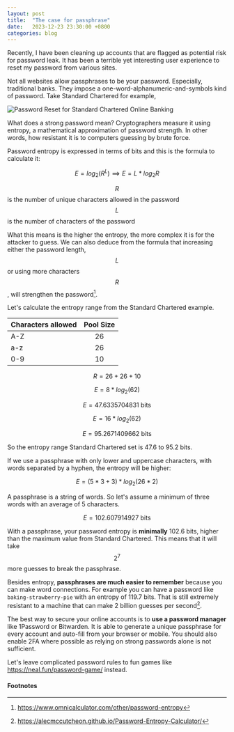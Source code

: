 ```yaml
---
layout: post
title:  "The case for passphrase"
date:   2023-12-23 23:30:00 +0800
categories: blog
---
```

<script src="https://cdn.mathjax.org/mathjax/latest/MathJax.js?config=TeX-AMS-MML_HTMLorMML" type="text/javascript"></script>

Recently, I have been cleaning up accounts that are flagged as potential risk for password leak. It has been a terrible yet interesting user experience to reset my password from various sites.

Not all websites allow passphrases to be your password. Especially, traditional banks. They impose a one-word-alphanumeric-and-symbols kind of password. Take Standard Chartered for example,

![Password Reset for Standard Chartered Online Banking](./../../../../assets/img/stanchart-screenshot.png)

What does a strong password mean? Cryptographers measure it using entropy, a mathematical approximation of password strength. In other words, how resistant it is to computers guessing by brute force.

Password entropy is expressed in terms of bits and this is the formula to calculate it:

$$E = log{_2}(R^L) \implies  E = L * log{_2}R$$

$$R$$ is the number of unique characters allowed in the password
$$L$$ is the number of characters of the password

What this means is the higher the entropy, the more complex it is for the attacker to guess. We can also deduce from the formula that increasing either the password length, $$L$$ or using more characters $$R$$, will strengthen the password[^2].

Let's calculate the entropy range from the Standard Chartered example.

Characters allowed|Pool Size
---|:---:
A-Z|26
a-z|26
0-9|10

$$ R = 26 + 26 + 10$$

$$E = 8 * log{_2}(62)$$

$$E = \text{47.6335704831 bits}$$

$$ E = 16 * log{_2}(62)$$

$$E = \text{95.2671409662 bits}$$

So the entropy range Standard Chartered set is 47.6 to 95.2 bits.

If we use a passphrase with only lower and uppercase characters, with words separated by a hyphen, the entropy will be higher:

$$E = (5 * 3 + 3) * log{_2}(26 * 2)$$

A passphrase is a string of words. So let's assume a minimum of three words with an average of 5 characters.

$$E = \text{102.607914927 bits}$$

With a passphrase, your password entropy is **minimally** 102.6 bits, higher than the maximum value from Standard Chartered.
This means that it will take $$2^7$$ more guesses to break the passphrase.

Besides entropy, **passphrases are much easier to remember** because you can make word connections. For example you can have a password like `baking-strawberry-pie` with an entropy of 119.7 bits. That is still extremely resistant to a machine that can make 2 billion guesses per second[^1].

The best way to secure your online accounts is to **use a password manager** like 1Password or Bitwarden. It is able to generate a unique passphrase for every account and auto-fill from your browser or mobile. You should also enable 2FA where possible as relying on strong passwords alone is not sufficient.

Let's leave complicated password rules to fun games like https://neal.fun/password-game/ instead.

#### Footnotes

[^1]: https://alecmccutcheon.github.io/Password-Entropy-Calculator/
[^2]: https://www.omnicalculator.com/other/password-entropy
